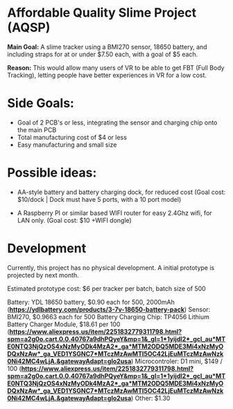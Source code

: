 # Affordable Quality Slime Project (AQSP)

**Main Goal:** A slime tracker using a BMI270 sensor, 18650 battery, and including straps for at or under $7.50 each, with a goal of $5 each.

**Reason:** This would allow many users of VR to be able to get FBT (Full Body Tracking), letting people have better experiences in VR for a low cost.

# Side Goals:

- Goal of 2 PCB's or less, integrating the sensor and charging chip onto the main PCB
- Total manufacturing cost of $4 or less
- Easy manufacturing and small size

# Possible ideas:

- AA-style battery and battery charging dock, for reduced cost (Goal cost: $10/dock | Dock must have 5 ports, with a 10 port model)

- A Raspberry PI or similar based WIFI router for easy 2.4Ghz wifi, for LAN only. (Goal cost: $10 +WIFI dongle)


# Development

Currently, this project has no physical development. A initial prototype is projected by next month.

Estimated prototype cost: $6 per tracker per batch, batch size of 500

Battery: YDL 18650 battery, $0.90 each for 500, 2000mAh (**https://ydlbattery.com/products/3-7v-18650-battery-pack**)
Sensor: BMI270, $0.9663 each for 500
Battery Charging Chip: TP4056 Lithium Battery Charger Module, $18.61 per 100 (**https://www.aliexpress.us/item/2251832779311798.html?spm=a2g0o.cart.0.0.40767a9dhPQyeY&mp=1&_gl=1*1yijdl2*_gcl_au*MTE0NTQ3NjQzOS4xNzMyODk4MzA2*_ga*MTM2ODQ5MDE3Mi4xNzMyODQxNzAw*_ga_VED1YSGNC7*MTczMzAwMTI5OC42LjEuMTczMzAwNzk0Ni42MC4wLjA.&gatewayAdapt=glo2usa**)
Microcontroler: D1 mini, $149 / 100 (**https://www.aliexpress.us/item/2251832779311798.html?spm=a2g0o.cart.0.0.40767a9dhPQyeY&mp=1&_gl=1*1yijdl2*_gcl_au*MTE0NTQ3NjQzOS4xNzMyODk4MzA2*_ga*MTM2ODQ5MDE3Mi4xNzMyODQxNzAw*_ga_VED1YSGNC7*MTczMzAwMTI5OC42LjEuMTczMzAwNzk0Ni42MC4wLjA.&gatewayAdapt=glo2usa**)
Other: $1.30 


